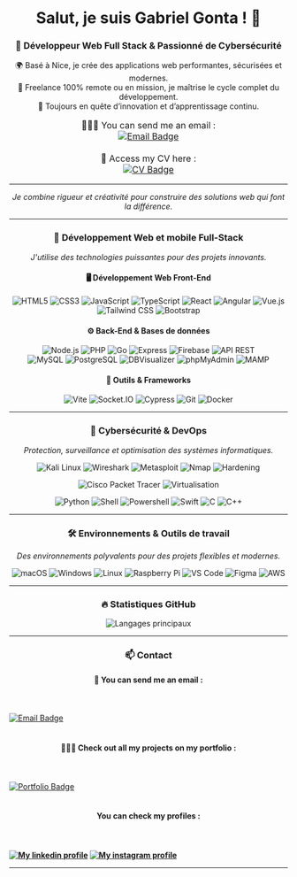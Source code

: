 <h1 align="center">Salut, je suis Gabriel Gonta ! 👋</h1>

<h3 align="center">🚀 Développeur Web Full Stack & Passionné de Cybersécurité</h3>

<p align="center">
  🌍 Basé à Nice, je crée des applications web performantes, sécurisées et modernes.<br>
  💼 Freelance 100% remote ou en mission, je maîtrise le cycle complet du développement.<br>
  🎯 Toujours en quête d’innovation et d’apprentissage continu.<br>
  <p align="center" style="font-size:16px;">
    🙋🏻‍♂️ You can send me an email : <br> 
    <a href="mailto:gonta.gabriel.pro@gmail.com">
      <img src="https://img.shields.io/badge/Email-gonta.gabriel.pro@gmail.com-D14836?style=for-the-badge&logo=gmail&logoColor=white" alt="Email Badge">
    </a><br><br>
    📄 Access my CV here : <br>
    <a href="https://github.com/gabrielgonta/gabrielgonta/blob/main/CV_Freelance_Gabriel_Gonta.pdf.pdf">
      <img src="https://img.shields.io/badge/CV-Download-0A66C2?style=for-the-badge&logo=readthedocs&logoColor=white" alt="CV Badge">
    </a>
  </p>
</p>

---

<p align="center">
  <em>Je combine rigueur et créativité pour construire des solutions web qui font la différence.</em>
</p>

---

<h3 align="center">🎯 Développement Web et mobile Full-Stack</h3>

<p align="center">
  <em>J'utilise des technologies puissantes pour des projets innovants.</em>
</p>

<h4 align="center" >🖥️ Développement Web Front-End</h4>
<p align="center">
  <img src="https://img.shields.io/badge/HTML5-E34F26?style=for-the-badge&logo=html5&logoColor=white" alt="HTML5" />
  <img src="https://img.shields.io/badge/CSS3-1572B6?style=for-the-badge&logo=css3&logoColor=white" alt="CSS3" />
  <img src="https://img.shields.io/badge/JavaScript-F7DF1E?style=for-the-badge&logo=javascript&logoColor=black" alt="JavaScript" />
  <img src="https://img.shields.io/badge/TypeScript-3178C6?style=for-the-badge&logo=typescript&logoColor=white" alt="TypeScript" />
  <img src="https://img.shields.io/badge/React-61DAFB?style=for-the-badge&logo=react&logoColor=black" alt="React" />
  <img src="https://img.shields.io/badge/Angular-DD0031?style=for-the-badge&logo=angular&logoColor=white" alt="Angular" />
  <img src="https://img.shields.io/badge/Vue.js-4FC08D?style=for-the-badge&logo=vue.js&logoColor=white" alt="Vue.js" />
  <img src="https://img.shields.io/badge/Tailwind_CSS-06B6D4?style=for-the-badge&logo=tailwind-css&logoColor=white" alt="Tailwind CSS" />
  <img src="https://img.shields.io/badge/Bootstrap-7952B3?style=for-the-badge&logo=bootstrap&logoColor=white" alt="Bootstrap" />
</p>

<h4 align="center">⚙️ Back-End & Bases de données</h4>
<p align="center">
  <img src="https://img.shields.io/badge/Node.js-339933?style=for-the-badge&logo=node.js&logoColor=white" alt="Node.js" />
  <img src="https://img.shields.io/badge/PHP-777BB4?style=for-the-badge&logo=php&logoColor=white" alt="PHP" />
  <img src="https://img.shields.io/badge/Golang-00ADD8?style=for-the-badge&logo=go&logoColor=white" alt="Go" />
  <img src="https://img.shields.io/badge/Express-000000?style=for-the-badge&logo=express&logoColor=white" alt="Express" />
  <img src="https://img.shields.io/badge/Firebase-FFCA28?style=for-the-badge&logo=firebase&logoColor=black" alt="Firebase" />
  <img src="https://img.shields.io/badge/API_REST-0052CC?style=for-the-badge" alt="API REST" />
  <br />
  <img src="https://img.shields.io/badge/MySQL-4479A1?style=for-the-badge&logo=mysql&logoColor=white" alt="MySQL" />
  <img src="https://img.shields.io/badge/PostgreSQL-336791?style=for-the-badge&logo=postgresql&logoColor=white" alt="PostgreSQL" />
  <img src="https://img.shields.io/badge/DBVisualizer-3D3D3D?style=for-the-badge" alt="DBVisualizer" />
  <img src="https://img.shields.io/badge/phpMyAdmin-EF4F4F?style=for-the-badge&logo=phpmyadmin&logoColor=white" alt="phpMyAdmin" />
  <img src="https://img.shields.io/badge/MAMP-5C5C5C?style=for-the-badge&logo=mamp&logoColor=white" alt="MAMP" />
</p>

<h4 align="center">🔨 Outils & Frameworks</h4>
<p align="center">
  <img src="https://img.shields.io/badge/Vite-646CFF?style=for-the-badge&logo=vite&logoColor=white" alt="Vite" />
  <img src="https://img.shields.io/badge/Socket.IO-010101?style=for-the-badge&logo=socket.io&logoColor=white" alt="Socket.IO" />
  <img src="https://img.shields.io/badge/Cypress-17202C?style=for-the-badge&logo=cypress&logoColor=white" alt="Cypress" />
  <img src="https://img.shields.io/badge/Git-F05032?style=for-the-badge&logo=git&logoColor=white" alt="Git" />
  <img src="https://img.shields.io/badge/Docker-2496ED?style=for-the-badge&logo=docker&logoColor=white" alt="Docker" />
</p>

---

<h3 align="center">🔐 Cybersécurité & DevOps</h3>

<p align="center">
  <em>Protection, surveillance et optimisation des systèmes informatiques.</em>
</p>

<p align="center">
  <img src="https://img.shields.io/badge/Kali_Linux-557C94?style=for-the-badge&logo=kali-linux&logoColor=white" alt="Kali Linux" />
  <img src="https://img.shields.io/badge/Wireshark-0078D7?style=for-the-badge&logo=wireshark&logoColor=white" alt="Wireshark" />
  <img src="https://img.shields.io/badge/Metasploit-FF5722?style=for-the-badge" alt="Metasploit" />
  <img src="https://img.shields.io/badge/Nmap-9BE9A8?style=for-the-badge" alt="Nmap" />
  <img src="https://img.shields.io/badge/Hardening-009688?style=for-the-badge" alt="Hardening" />
</p>

<p align="center">
  <img src="https://img.shields.io/badge/Cisco_Packet_Tracer-0078D7?style=for-the-badge" alt="Cisco Packet Tracer" />
  <img src="https://img.shields.io/badge/Virtualisation-4CAF50?style=for-the-badge" alt="Virtualisation" />
</p>

<p align="center">
  <img src="https://img.shields.io/badge/Python-3776AB?style=for-the-badge&logo=python&logoColor=white" alt="Python" />
  <img src="https://img.shields.io/badge/Shell_Script-121011?style=for-the-badge&logo=gnu-bash&logoColor=white" alt="Shell" />
  <img src="https://img.shields.io/badge/Powershell-0078D7?style=for-the-badge&logo=powershell&logoColor=white" alt="Powershell" />
  <img src="https://img.shields.io/badge/Swift-FA7343?style=for-the-badge&logo=swift&logoColor=white" alt="Swift" />
  <img src="https://img.shields.io/badge/C-00599C?style=for-the-badge&logo=c&logoColor=white" alt="C" />
  <img src="https://img.shields.io/badge/C++-00599C?style=for-the-badge&logo=c%2B%2B&logoColor=white" alt="C++" />
</p>

---

<h3 align="center">🛠️ Environnements & Outils de travail</h3>

<p align="center">
  <em>Des environnements polyvalents pour des projets flexibles et modernes.</em>
</p>

<p align="center">
  <img src="https://img.shields.io/badge/macOS-000000?style=for-the-badge&logo=apple&logoColor=white" alt="macOS" />
  <img src="https://img.shields.io/badge/Windows-0078D6?style=for-the-badge&logo=windows&logoColor=white" alt="Windows" />
  <img src="https://img.shields.io/badge/Linux-FCC624?style=for-the-badge&logo=linux&logoColor=black" alt="Linux" />
  <img src="https://img.shields.io/badge/Raspberry_Pi-A22846?style=for-the-badge&logo=raspberry-pi&logoColor=white" alt="Raspberry Pi" />
  <img src="https://img.shields.io/badge/VS_Code-0078D4?style=for-the-badge&logo=visual-studio-code&logoColor=white" alt="VS Code" />
  <img src="https://img.shields.io/badge/Figma-F24E1E?style=for-the-badge&logo=figma&logoColor=white" alt="Figma" />
  <img src="https://img.shields.io/badge/AWS-232F3E?style=for-the-badge&logo=amazon-aws&logoColor=white" alt="AWS" />
</p>

---

<h3 align="center">🔥 Statistiques GitHub</h3>

<p align="center">
  <img src="https://github-readme-stats.vercel.app/api/top-langs/?username=gabrielgonta&layout=donut&theme=shadow_red&hide_border=true" alt="Langages principaux" />
</p>

---

<h3 align="center">📫 Contact</h3>

<p align="center">
  <h4 align="center"> 📧 You can send me an email : </h4><br><br>
  <a align="center" href="mailto:gonta.gabriel.pro@gmail.com">
    <img src="https://img.shields.io/badge/Email-gonta.gabriel.pro@gmail.com-D14836?style=for-the-badge&logo=gmail&logoColor=white" alt="Email Badge">
  </a><br><br>

  <p align="center">
    <h4 align="center"> 👨🏻‍💻 Check out all my projects on my portfolio : </h4><br><br>
    <a align="center" href="https://gabrielgonta.com">
      <img src="https://img.shields.io/badge/Portfolio-gabrielgonta.com-0A66C2?style=for-the-badge&logo=vercel&logoColor=white" alt="Portfolio Badge">
    </a><br><br>
  </p>
  <p align="center">
    <h4 align="center"> You can check my profiles : <h4><br><br>
      <a align="center" href="https://www.linkedin.com/in/gabriel-gonta/"><img src="https://img.shields.io/badge/LinkedIn-0077B5?style=for-the-badge&logo=linkedin&logoColor=white" alt="My linkedin profile" title="My linkedin profile"></a>
      <a align="center" href="https://www.instagram.com/gab._riel.g/"><img src="https://img.shields.io/badge/Instagram-E4405F?style=for-the-badge&logo=instagram&logoColor=white" alt="My instagram profile" title="My instragram profile"></a>
      <br>
  </p>
</p>

---
